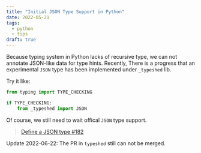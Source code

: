 ```yaml
---
title: "Initial JSON Type Support in Python"
date: 2022-05-21
tags:
  - python
  - tips
draft: true
---
```


Because typing system in Python lacks of recursive type, we can not annotate
JSON-like data for type hints. Recently, There is a progress that an
experimental `JSON` type has been implemented under `_typeshed` lib.

Try it like:

```python
from typing import TYPE_CHECKING

if TYPE_CHECKING:
    from _typeshed import JSON
```

Of course, we still need to wait offical `JSON` type support.

> [Define a JSON type #182](https://github.com/python/typing/issues/182#issuecomment-1133611222)

Update 2022-06-22: The PR in `typeshed` still can not be merged.
